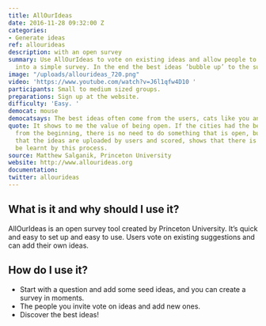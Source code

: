 ```yaml
---
title: AllOurIdeas
date: 2016-11-28 09:32:00 Z
categories:
- Generate ideas
ref: allourideas
description: with an open survey
summary: Use AllOurIdeas to vote on existing ideas and allow people to add new ones
  into a simple survey. In the end the best ideas ‘bubble up’ to the surface.
image: "/uploads/allourideas_720.png"
video: 'https://www.youtube.com/watch?v=J6l1qfw4D10 '
participants: Small to medium sized groups.
preparations: Sign up at the website.
difficulty: 'Easy. '
democat: mouse
democatsays: The best ideas often come from the users, cats like you and me!
quote: It shows to me the value of being open. If the cities had the best 10 ideas
  from the beginning, there is no need to do something that is open, but the fact
  that the ideas are uploaded by users and scored, shows that there is something to
  be learnt by this process.
source: Matthew Salganik, Princeton University
website: http://www.allourideas.org
documentation:
twitter: allourideas
---
```


## What is it and why should I use it?

AllOurIdeas is an open survey tool created by Princeton University. It’s quick  and easy to set up and easy to use. Users vote on existing suggestions and can add their own ideas.

## How do I use it?

* Start with a question and add some seed ideas, and you can create a survey in moments.
* The people you invite vote on ideas and add new ones.
* Discover the best ideas!
